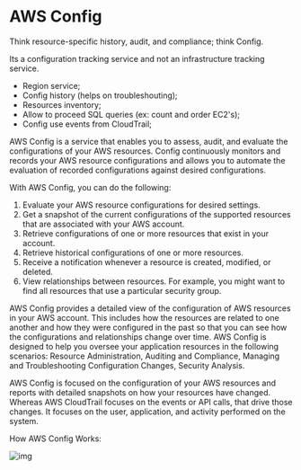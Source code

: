 # AWS Config

Think resource-specific history, audit, and compliance; think Config.

Its a configuration tracking service and not an infrastructure tracking service.

- Region service;
- Config history (helps on troubleshouting);
- Resources inventory;
- Allow to proceed SQL queries (ex: count and order EC2's);
- Config use events from CloudTrail;

AWS Config is a service that enables you to assess, audit, and evaluate the configurations of your AWS resources. Config continuously monitors and records your AWS resource configurations and allows you to automate the evaluation of recorded configurations against desired configurations.

With AWS Config, you can do the following:

1. Evaluate your AWS resource configurations for desired settings.
2. Get a snapshot of the current configurations of the supported resources that are associated with your AWS account.
3. Retrieve configurations of one or more resources that exist in your account.
4. Retrieve historical configurations of one or more resources.
5. Receive a notification whenever a resource is created, modified, or deleted.
6. View relationships between resources. For example, you might want to find all resources that use a particular security group.

AWS Config provides a detailed view of the configuration of AWS resources in your AWS account. This includes how the resources are related to one another and how they were configured in the past so that you can see how the configurations and relationships change over time. AWS Config is designed to help you oversee your application resources in the following scenarios: Resource Administration, Auditing and Compliance, Managing and Troubleshooting Configuration Changes, Security Analysis.

AWS Config is focused on the configuration of your AWS resources and reports with detailed snapshots on how your resources have changed. Whereas AWS CloudTrail focuses on the events or API calls, that drive those changes. It focuses on the user, application, and activity performed on the system.

How AWS Config Works:

![img](https://d1.awsstatic.com/Products/product-name/diagrams/product-page-diagram-Config_how-it-works.bd28728a9066c55d7ee69c0a655109001462e25b.png)
